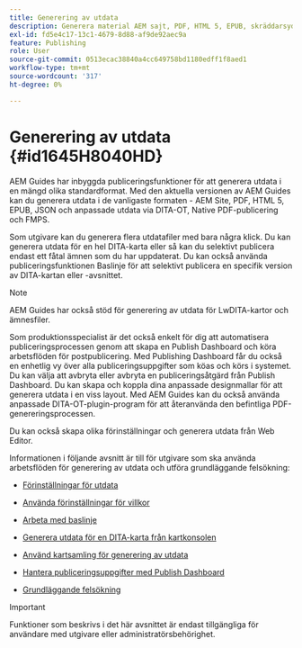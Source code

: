 ```yaml
---
title: Generering av utdata
description: Generera material AEM sajt, PDF, HTML 5, EPUB, skräddarsydd och JSON via DITA-OT-plugins, PDF och FMPS i AEM Guides.
exl-id: fd5e4c17-13c1-4679-8d88-af9de92aec9a
feature: Publishing
role: User
source-git-commit: 0513ecac38840a4cc649758bd1180edff1f8aed1
workflow-type: tm+mt
source-wordcount: '317'
ht-degree: 0%

---
```


# Generering av utdata {#id1645H8040HD}

AEM Guides har inbyggda publiceringsfunktioner för att generera utdata i en mängd olika standardformat. Med den aktuella versionen av AEM Guides kan du generera utdata i de vanligaste formaten - AEM Site, PDF, HTML 5, EPUB, JSON och anpassade utdata via DITA-OT, Native PDF-publicering och FMPS.

Som utgivare kan du generera flera utdatafiler med bara några klick. Du kan generera utdata för en hel DITA-karta eller så kan du selektivt publicera endast ett fåtal ämnen som du har uppdaterat. Du kan också använda publiceringsfunktionen Baslinje för att selektivt publicera en specifik version av DITA-kartan eller -avsnittet.

>[!NOTE]
>
> AEM Guides har också stöd för generering av utdata för LwDITA-kartor och ämnesfiler.

Som produktionsspecialist är det också enkelt för dig att automatisera publiceringsprocessen genom att skapa en Publish Dashboard och köra arbetsflöden för postpublicering. Med Publishing Dashboard får du också en enhetlig vy över alla publiceringsuppgifter som köas och körs i systemet. Du kan välja att avbryta eller avbryta en publiceringsåtgärd från Publish Dashboard. Du kan skapa och koppla dina anpassade designmallar för att generera utdata i en viss layout. Med AEM Guides kan du också använda anpassade DITA-OT-plugin-program för att återanvända den befintliga PDF-genereringsprocessen.

Du kan också skapa olika förinställningar och generera utdata från Web Editor.

Informationen i följande avsnitt är till för utgivare som ska använda arbetsflöden för generering av utdata och utföra grundläggande felsökning:

- [Förinställningar för utdata](generate-output-understand-presets.md#)

- [Använda förinställningar för villkor](generate-output-use-condition-presets.md#)

- [Arbeta med baslinje](generate-output-use-baseline-for-publishing.md#)

- [Generera utdata för en DITA-karta från kartkonsolen](generate-output-for-a-dita-map.md#)

- [Använd kartsamling för generering av utdata](generate-output-use-map-collection-output-generation.md#)

- [Hantera publiceringsuppgifter med Publish Dashboard](generate-output-publish-dashboard.md#)

- [Grundläggande felsökning](generate-output-basic-troubleshooting.md#)


>[!IMPORTANT]
>
> Funktioner som beskrivs i det här avsnittet är endast tillgängliga för användare med utgivare eller administratörsbehörighet.
